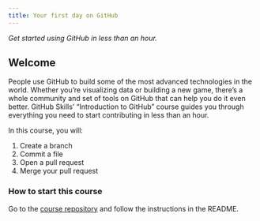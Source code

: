 ```yaml
---
title: Your first day on GitHub
---
```


_Get started using GitHub in less than an hour._

## Welcome

People use GitHub to build some of the most advanced technologies in the world. Whether you’re visualizing data or building a new game, there’s a whole community and set of tools on GitHub that can help you do it even better. GitHub Skills’ “Introduction to GitHub” course guides you through everything you need to start contributing in less than an hour.

In this course, you will:

1. Create a branch
2. Commit a file
3. Open a pull request
4. Merge your pull request

### How to start this course

Go to the [course repository](https://github.com/skills/introduction-to-github#introduction-to-github) and follow the instructions in the README.
